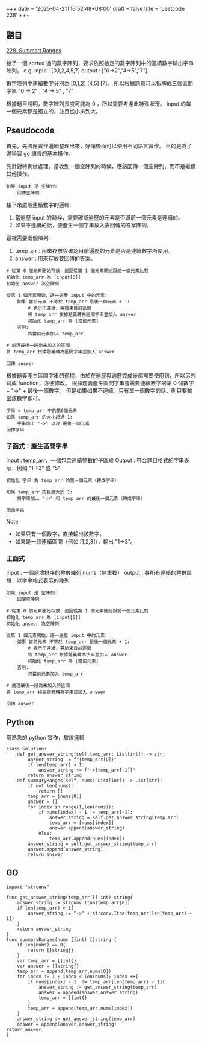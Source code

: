 +++
date = '2025-04-21T16:52:48+08:00'
draft = false
title = 'Leetcode 228'
+++

## 題目
[228. Summart Ranges](https://leetcode.com/problems/summary-ranges/)

給予一個 sorted 過的數字陣列，要求依照給定的數字陣列中的連續數字輸出字串陣列。
e.g. 
input : [0,1,2,4,5,7] 
output : ["0->2","4->5","7"]

數字陣列中連續數字分別為 [0,1,2] [4,5] [7]。
所以根據題意可以拆解成三個區間字串 "0 -> 2" , "4 -> 5" , "7"

根據題目說明，數字陣列長度可能為 0 ，所以需要考慮此特殊狀況。
input 的每一個元素都是獨立的，並且從小排到大。

## Pseudocode
首先，先將應實作邏輯整理出來，好讓後面可以使用不同語言實作。
目的是為了邊學習 go 語言的基本操作。

先針對特例做處理，當收到一個空陣列的時候，應該回傳一個空陣列，而不是繼續其他操作。
```
如果 input 是 空陣列:
    回傳空陣列
```

接下來處理連續數字的邏輯:
1. 當遍歷 input 的時候，需要確認遍歷的元素是否跟前一個元素是連續的。
2. 如果不連續的話，便產生一個字串放入需回傳的答案陣列。

這裡需要兩個陣列:
1. temp_arr : 用來存放與確認目前遍歷的元素是否是連續數字所使用。
2. answer : 用來存放要回傳的答案。

```
# 從第 0 個元素開始存放，迴圈從第 1 個元素開始跟前一個元素比對
初始化 temp_arr 為 [input[0]]
初始化 answer 為空陣列

從第 1 個元素開始，逐一遍歷 input 中的元素:
    如果 當前元素 不等於 temp_arr 最後一個元素 + 1:
        # 表示不連續，需結束目前區間
        將 temp_arr 根據題義轉為區間字串並加入 answer
        初始化 temp_arr 為 [當前元素]
    否則:
        將當前元素加入 temp_arr

# 處理最後一段尚未加入的區間
將 temp_arr 根據題義轉為區間字串並加入 answer

回傳 answer
```

根據題義產生區間字串的過程，由於在遍歷與遍歷完成後都需要使用到，所以另外寫成 function，方便修改。
根據題義產生區間字串會需要連續數字的第 0 個數字 + "->" + 最後一個數字。
但是如果如果不連續，只有單一個數字的話，則只要輸出該數字即可。
```
字串 = temp_arr 中的第0個元素
如果 temp_arr 的大小超過 1:
    字串加上 "->" 以及 最後一個元素
回傳字串
```


### 子函式：產生區間字串
Input : temp_arr，一個包含連續整數的子區段
Output : 符合題目格式的字串表示，例如 "1->3" 或 "5"
```
初始化 字串 為 temp_arr 的第一個元素（轉成字串）

如果 temp_arr 的長度大於 1:
    將字串加上 "->" 和 temp_arr 的最後一個元素（轉成字串）

回傳字串
```
Note:
* 如果只有一個數字，直接輸出該數字。
* 如果是一段連續區間（例如 [1,2,3]），輸出 "1->3"。
### 主函式
Input : 一個遞增排序的整數陣列 nums（無重複）
output : 將所有連續的整數區段，以字串格式表示的陣列
```
如果 input 是 空陣列:
    回傳空陣列

# 從第 0 個元素開始存放，迴圈從第 1 個元素開始跟前一個元素比對
初始化 temp_arr 為 [input[0]]
初始化 answer 為空陣列

從第 1 個元素開始，逐一遍歷 input 中的元素:
    如果 當前元素 不等於 temp_arr 最後一個元素 + 1:
        # 表示不連續，需結束目前區間
        將 temp_arr 根據題義轉為字串並加入 answer
        初始化 temp_arr 為 [當前元素]
    否則:
        將當前元素加入 temp_arr

# 處理最後一段尚未加入的區間
將 temp_arr 根據題義轉為字串並加入 answer

回傳 answer
```
## Python
用熟悉的 python 實作，驗證邏輯
```
class Solution:
    def get_answer_string(self,temp_arr: List[int]) -> str:
        answer_string  = f"{temp_arr[0]}"
        if len(temp_arr) > 1:
            answer_string += f"->{temp_arr[-1]}"
        return answer_string
    def summaryRanges(self, nums: List[int]) -> List[str]:
        if not len(nums):
            return []
        temp_arr = [nums[0]]
        answer = []
        for index in range(1,len(nums)):
            if nums[index] - 1 != temp_arr[-1]:
                answer_string = self.get_answer_string(temp_arr)
                temp_arr = [nums[index]]
                answer.append(answer_string)
            else:
                temp_arr.append(nums[index])
        answer_string = self.get_answer_string(temp_arr)
        answer.append(answer_string)
        return answer
```

## GO
```
import "strconv"

func get_answer_string(temp_arr [] int) string{
    answer_string := strconv.Itoa(temp_arr[0])
    if len(temp_arr) > 1{
        answer_string += "->" + strconv.Itoa(temp_arr[len(temp_arr) - 1])
    }
    return answer_string
}
func summaryRanges(nums []int) []string {
    if len(nums) == 0{
        return []string{}
    }
    var temp_arr = []int{}
    var answer = []string{}
    temp_arr = append(temp_arr,nums[0])
    for index := 1 ; index < len(nums); index ++{
        if nums[index] - 1  != temp_arr[len(temp_arr) - 1]{
            answer_string := get_answer_string(temp_arr)
            answer = append(answer,answer_string)
            temp_arr = []int{}
        }
        temp_arr = append(temp_arr,nums[index])
    }
    answer_string := get_answer_string(temp_arr)
    answer = append(answer,answer_string)
return answer
}
```